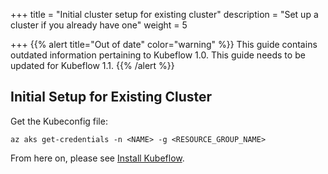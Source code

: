 +++
title = "Initial cluster setup for existing cluster"
description = "Set up a cluster if you already have one"
weight = 5
                    
+++
{{% alert title="Out of date" color="warning" %}}
This guide contains outdated information pertaining to Kubeflow 1.0. This guide
needs to be updated for Kubeflow 1.1.
{{% /alert %}}

## Initial Setup for Existing Cluster

Get the Kubeconfig file:

	az aks get-credentials -n <NAME> -g <RESOURCE_GROUP_NAME>

From here on, please see [Install Kubeflow](/docs/azure/deploy/install-kubeflow).